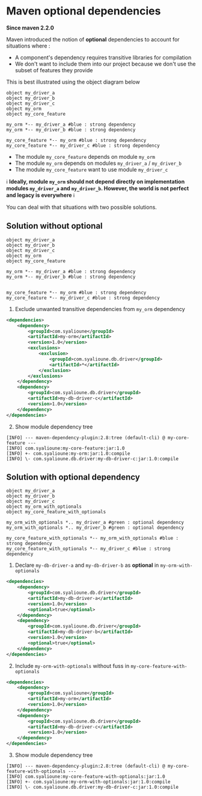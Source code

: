 # Maven optional dependencies

**Since maven 2.2.0**

Maven introduced the notion of **optional** dependencies to account for situations where :

* A component's dependency requires transitive libraries for compilation
* We don't want to include them into our project because we don't use the subset of features they provide

This is best illustrated using the object diagram below

```plantuml
object my_driver_a
object my_driver_b
object my_driver_c
object my_orm
object my_core_feature

my_orm *-- my_driver_a #blue : strong dependency
my_orm *-- my_driver_b #blue : strong dependency

my_core_feature *-- my_orm #blue : strong dependency
my_core_feature *-- my_driver_c #blue : strong dependency
```

* The module `my_core_feature` depends on module `my_orm`
* The module `my_orm` depends on modules `my_driver_a` / `my_driver_b`
* The module `my_core_feature` want to use module `my_driver_c`

ℹ️ **Ideally, module `my_orm` should not depend directly on implementation modules `my_driver_a` and `my_driver_b`. However, the world is not perfect and legacy is everywhere** ℹ️

You can deal with that situations with two possible solutions.

## Solution without optional

```plantuml
object my_driver_a
object my_driver_b
object my_driver_c
object my_orm
object my_core_feature

my_orm *-- my_driver_a #blue : strong dependency
my_orm *-- my_driver_b #blue : strong dependency


my_core_feature *-- my_orm #blue : strong dependency
my_core_feature *-- my_driver_c #blue : strong dependency
```

1. Exclude unwanted transitive dependencies from `my_orm` dependency

```xml
<dependencies>
    <dependency>
        <groupId>com.syalioune</groupId>
        <artifactId>my-orm</artifactId>
        <version>1.0</version>
        <exclusions>
            <exclusion>
                <groupId>com.syalioune.db.driver</groupId>
                <artifactId>*</artifactId>
            </exclusion>
        </exclusions>
    </dependency>
    <dependency>
        <groupId>com.syalioune.db.driver</groupId>
        <artifactId>my-db-driver-c</artifactId>
        <version>1.0</version>
    </dependency>
</dependencies>
```

2. Show module dependency tree

```
[INFO] --- maven-dependency-plugin:2.8:tree (default-cli) @ my-core-feature ---
[INFO] com.syalioune:my-core-feature:jar:1.0
[INFO] +- com.syalioune:my-orm:jar:1.0:compile
[INFO] \- com.syalioune.db.driver:my-db-driver-c:jar:1.0:compile
```


## Solution with optional dependency

```plantuml
object my_driver_a
object my_driver_b
object my_driver_c
object my_orm_with_optionals
object my_core_feature_with_optionals

my_orm_with_optionals *.. my_driver_a #green : optional dependency
my_orm_with_optionals *.. my_driver_b #green : optional dependency

my_core_feature_with_optionals *-- my_orm_with_optionals #blue : strong dependency
my_core_feature_with_optionals *-- my_driver_c #blue : strong dependency
```

1. Declare `my-db-driver-a` and `my-db-driver-b` as **optional**  in `my-orm-with-optionals`

```xml
<dependencies>
    <dependency>
        <groupId>com.syalioune.db.driver</groupId>
        <artifactId>my-db-driver-a</artifactId>
        <version>1.0</version>
        <optional>true</optional>
    </dependency>
    <dependency>
        <groupId>com.syalioune.db.driver</groupId>
        <artifactId>my-db-driver-b</artifactId>
        <version>1.0</version>
        <optional>true</optional>
    </dependency>
</dependencies>
```

2. Include `my-orm-with-optionals` without fuss in `my-core-feature-with-optionals`

```xml
<dependencies>
    <dependency>
        <groupId>com.syalioune</groupId>
        <artifactId>my-orm</artifactId>
        <version>1.0</version>
    </dependency>
    <dependency>
        <groupId>com.syalioune.db.driver</groupId>
        <artifactId>my-db-driver-c</artifactId>
        <version>1.0</version>
    </dependency>
</dependencies>
```

3. Show module dependency tree

```
[INFO] --- maven-dependency-plugin:2.8:tree (default-cli) @ my-core-feature-with-optionals ---
[INFO] com.syalioune:my-core-feature-with-optionals:jar:1.0
[INFO] +- com.syalioune:my-orm-with-optionals:jar:1.0:compile
[INFO] \- com.syalioune.db.driver:my-db-driver-c:jar:1.0:compile
```